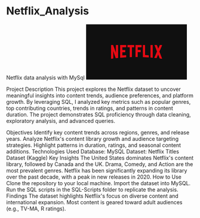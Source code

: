 # Netflix_Analysis
Netflix data analysis with MySql
![Netflix](https://github.com/pratik-123-alt/Netflix_Analysis/blob/main/netflix.png)


Project Description
This project explores the Netflix dataset to uncover meaningful insights into content trends, audience preferences, and platform growth. By leveraging SQL, I analyzed key metrics such as popular genres, top contributing countries, trends in ratings, and patterns in content duration. The project demonstrates SQL proficiency through data cleaning, exploratory analysis, and advanced queries.

Objectives
Identify key content trends across regions, genres, and release years.
Analyze Netflix's content library growth and audience targeting strategies.
Highlight patterns in duration, ratings, and seasonal content additions.
Technologies Used
Database: MySQL
Dataset: Netflix Titles Dataset (Kaggle)
Key Insights
The United States dominates Netflix's content library, followed by Canada and the UK.
Drama, Comedy, and Action are the most prevalent genres.
Netflix has been significantly expanding its library over the past decade, with a peak in new releases in 2020.
How to Use
Clone the repository to your local machine.
Import the dataset into MySQL.
Run the SQL scripts in the SQL-Scripts folder to replicate the analysis.
Findings
The dataset highlights Netflix's focus on diverse content and international expansion.
Most content is geared toward adult audiences (e.g., TV-MA, R ratings).
